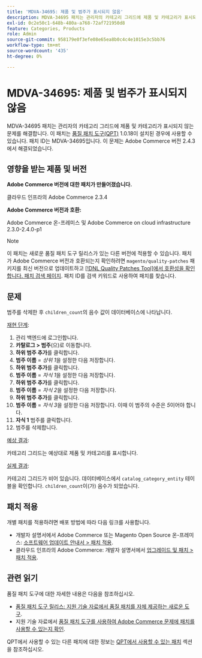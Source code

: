 ```yaml
---
title: 'MDVA-34695: 제품 및 범주가 표시되지 않음'
description: MDVA-34695 패치는 관리자의 카테고리 그리드에 제품 및 카테고리가 표시되지 않는 문제를 해결합니다. 이 패치는 [Quality Patches Tool (QPT)](/help/announcements/adobe-commerce-announcements/magento-quality-patches-released-new-tool-to-self-serve-quality-patches.md) 1.0.18이 설치된 경우 사용할 수 있습니다. 패치 ID는 MDVA-34695입니다. 이 문제는 Adobe Commerce 버전 2.4.3에서 해결되었습니다.
exl-id: 0c2e50c1-648b-480a-a768-72af721950d8
feature: Categories, Products
role: Admin
source-git-commit: 958179e0f3efe08e65ea8b0c4c4e1015e3c5bb76
workflow-type: tm+mt
source-wordcount: '435'
ht-degree: 0%

---
```


# MDVA-34695: 제품 및 범주가 표시되지 않음

MDVA-34695 패치는 관리자의 카테고리 그리드에 제품 및 카테고리가 표시되지 않는 문제를 해결합니다. 이 패치는 [품질 패치 도구(QPT)](/help/announcements/adobe-commerce-announcements/magento-quality-patches-released-new-tool-to-self-serve-quality-patches.md) 1.0.18이 설치된 경우에 사용할 수 있습니다. 패치 ID는 MDVA-34695입니다. 이 문제는 Adobe Commerce 버전 2.4.3에서 해결되었습니다.

## 영향을 받는 제품 및 버전

**Adobe Commerce 버전에 대한 패치가 만들어졌습니다.**

클라우드 인프라의 Adobe Commerce 2.3.4

**Adobe Commerce 버전과 호환:**

Adobe Commerce 온-프레미스 및 Adobe Commerce on cloud infrastructure 2.3.0-2.4.0-p1

>[!NOTE]
>
>이 패치는 새로운 품질 패치 도구 릴리스가 있는 다른 버전에 적용할 수 있습니다. 패치가 Adobe Commerce 버전과 호환되는지 확인하려면 `magento/quality-patches` 패키지를 최신 버전으로 업데이트하고 [[!DNL Quality Patches Tool]에서 호환성을 확인합니다. 패치 검색 페이지](https://devdocs.magento.com/quality-patches/tool.html#patch-grid). 패치 ID를 검색 키워드로 사용하여 패치를 찾습니다.

## 문제

범주를 삭제한 후 `children_count`의 음수 값이 데이터베이스에 나타납니다.

<u>재현 단계</u>:

1. 관리 백엔드에 로그인합니다.
1. **카탈로그 > 범주**(으)로 이동합니다.
1. **하위 범주 추가**&#x200B;를 클릭합니다.
1. **범주 이름** = *상위 1*&#x200B;을 설정한 다음 저장합니다.
1. **하위 범주 추가**&#x200B;를 클릭합니다.
1. **범주 이름** = *자식 1*&#x200B;을 설정한 다음 저장합니다.
1. **하위 범주 추가**&#x200B;를 클릭합니다.
1. **범주 이름** = *자식 2*&#x200B;을 설정한 다음 저장합니다.
1. **하위 범주 추가**&#x200B;를 클릭합니다.
1. **범주 이름** = *자식 3*&#x200B;을 설정한 다음 저장합니다. 이때 이 범주의 수준은 *5*&#x200B;이어야 합니다.
1. **자식 1** 범주를 클릭합니다.
1. 범주를 삭제합니다.

<u>예상 결과</u>:

카테고리 그리드는 예상대로 제품 및 카테고리를 표시합니다.

<u>실제 결과</u>:

카테고리 그리드가 비어 있습니다. 데이터베이스에서 `catalog_category_entity` 테이블을 확인합니다. `children_count`이(가) 음수가 되었습니다.

## 패치 적용

개별 패치를 적용하려면 배포 방법에 따라 다음 링크를 사용합니다.

* 개발자 설명서에서 Adobe Commerce 또는 Magento Open Source 온-프레미스: [소프트웨어 업데이트 안내서 > 패치 적용](https://devdocs.magento.com/guides/v2.4/comp-mgr/patching/mqp.html).
* 클라우드 인프라의 Adobe Commerce: 개발자 설명서에서 [업그레이드 및 패치 > 패치 적용](https://devdocs.magento.com/cloud/project/project-patch.html).

## 관련 읽기

품질 패치 도구에 대한 자세한 내용은 다음을 참조하십시오.

* [품질 패치 도구 릴리스: 지원 기술 자료에서 품질 패치를 자체 제공하는 새로운 도구](/help/announcements/adobe-commerce-announcements/magento-quality-patches-released-new-tool-to-self-serve-quality-patches.md).
* 지원 기술 자료에서 [품질 패치 도구를 사용하여 Adobe Commerce 문제에 패치를 사용할 수 있는지 확인](/help/support-tools/patches-available-in-qpt-tool/check-patch-for-magento-issue-with-magento-quality-patches.md).

QPT에서 사용할 수 있는 다른 패치에 대한 정보는 [QPT에서 사용할 수 있는 패치](https://support.magento.com/hc/en-us/sections/360010506631-Patches-available-in-QPT-tool-) 섹션을 참조하십시오.
